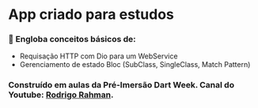 # App criado para estudos

### :book: Engloba conceitos básicos de:

- Requisação HTTP com Dio para um WebService
- Gerenciamento de estado Bloc (SubClass, SingleClass, Match Pattern)

### Construído em aulas da Pré-Imersão Dart Week. Canal do Youtube: [Rodrigo Rahman](https://www.youtube.com/@rodrigorahman). 